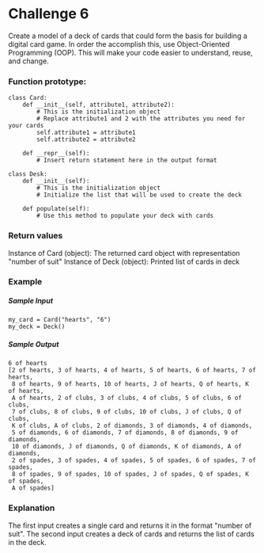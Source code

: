 # Challenge 6

Create a model of a deck of cards that could form the basis for building a digital card game.
In order the accomplish this, use Object-Oriented Programming (OOP). This will make your code
easier to understand, reuse, and change.

### Function prototype:
    class Card:
        def __init__(self, attribute1, attribute2):
            # This is the initialization object
            # Replace attribute1 and 2 with the attributes you need for your cards
            self.attribute1 = attribute1
            self.attribute2 = attribute2
        
        def __repr__(self):
            # Insert return statement here in the output format
    
    class Desk:
        def __init__(self):
            # This is the initialization object
            # Initialize the list that will be used to create the deck
        
        def populate(self):
            # Use this method to populate your deck with cards
 
 
### Return values
Instance of Card (object): The returned card object with representation "number of suit"
Instance of Deck (object): Printed list of cards in deck
 
### Example
##### Sample Input
    my_card = Card("hearts", "6")
    my_deck = Deck()
 
##### Sample Output
    6 of hearts
    [2 of hearts, 3 of hearts, 4 of hearts, 5 of hearts, 6 of hearts, 7 of hearts,
     8 of hearts, 9 of hearts, 10 of hearts, J of hearts, Q of hearts, K of hearts,
     A of hearts, 2 of clubs, 3 of clubs, 4 of clubs, 5 of clubs, 6 of clubs,
     7 of clubs, 8 of clubs, 9 of clubs, 10 of clubs, J of clubs, Q of clubs,
     K of clubs, A of clubs, 2 of diamonds, 3 of diamonds, 4 of diamonds,
     5 of diamonds, 6 of diamonds, 7 of diamonds, 8 of diamonds, 9 of diamonds,
     10 of diamonds, J of diamonds, Q of diamonds, K of diamonds, A of diamonds,
     2 of spades, 3 of spades, 4 of spades, 5 of spades, 6 of spades, 7 of spades,
     8 of spades, 9 of spades, 10 of spades, J of spades, Q of spades, K of spades,
     A of spades]
 
### Explanation
The first input creates a single card and returns it in the format "number of suit".
The second input creates a deck of cards and returns the list of cards in the deck.
